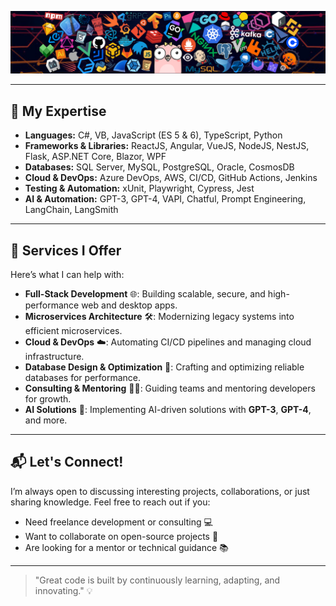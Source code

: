 ![](https://github.com/techexpert0119/techexpert0119/blob/main/assets/header_1.png)

---

## 🚀 My Expertise

- **Languages:** C#, VB, JavaScript (ES 5 & 6), TypeScript, Python
- **Frameworks & Libraries:** ReactJS, Angular, VueJS, NodeJS, NestJS, Flask, ASP.NET Core, Blazor, WPF
- **Databases:** SQL Server, MySQL, PostgreSQL, Oracle, CosmosDB
- **Cloud & DevOps:** Azure DevOps, AWS, CI/CD, GitHub Actions, Jenkins
- **Testing & Automation:** xUnit, Playwright, Cypress, Jest
- **AI & Automation:** GPT-3, GPT-4, VAPI, Chatful, Prompt Engineering, LangChain, LangSmith

---

## 💼 Services I Offer

Here’s what I can help with:

- **Full-Stack Development** 🌐: Building scalable, secure, and high-performance web and desktop apps.
- **Microservices Architecture** 🛠️: Modernizing legacy systems into efficient microservices.
- **Cloud & DevOps** ☁️: Automating CI/CD pipelines and managing cloud infrastructure.
- **Database Design & Optimization** 💾: Crafting and optimizing reliable databases for performance.
- **Consulting & Mentoring** 🧑‍🏫: Guiding teams and mentoring developers for growth.
- **AI Solutions** 🤖: Implementing AI-driven solutions with **GPT-3**, **GPT-4**, and more.

---

## 📬 Let's Connect!

I’m always open to discussing interesting projects, collaborations, or just sharing knowledge. Feel free to reach out if you:

- Need freelance development or consulting 💻
- Want to collaborate on open-source projects 👐
- Are looking for a mentor or technical guidance 📚

---

> "Great code is built by continuously learning, adapting, and innovating." 💡
